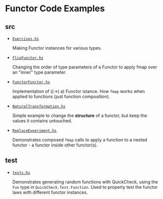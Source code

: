 # Functor Code Examples 

## src 

- [`Exercises.hs`](./src/Exercises.hs)

  Making Functor instances for various types.
  
- [`FlipFunctor.hs`](./src/FlipFunctor.hs)

  Changing the order of type parameters of a Functor to apply 
  fmap over an "inner" type parameter.

- [`FunctorFunctor.hs`](./src/FunctionFunctor.hs)
  
  Implementation of ((->) a) Functor istance. How `fmap` works 
  when applied to functions (just function composition).

- [`NaturalTransformation.hs`](./src/NaturalTransformation.hs)

  Simple example to change the __structure__ of a functor, but
  keep the values it contains untouched.

- [`ReplaceExperiment.hs`](./src/ReplaceExperiment.hs)

  Demonstrates composed `fmap` calls to apply a function to a 
  nested functor - a functor inside other functor(s).

## test 

- [`tests.hs`](./test/tests/hs)

  Demonstrates generating random functions with QuickCheck,
  using the `Fun` type in `QuickCheck.Test.Function`. Used to 
  property test the functor laws with different functor instances.
